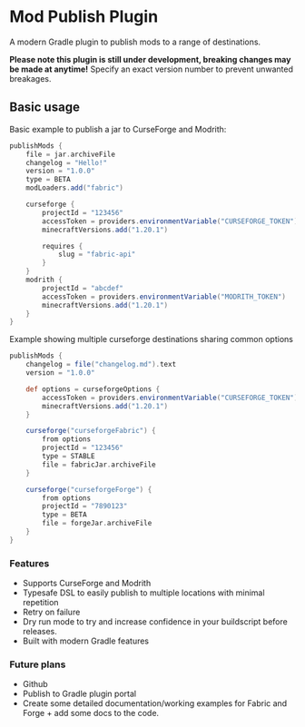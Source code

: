 # Mod Publish Plugin
A modern Gradle plugin to publish mods to a range of destinations.

**Please note this plugin is still under development, breaking changes may be made at anytime!**
Specify an exact version number to prevent unwanted breakages.

## Basic usage
Basic example to publish a jar to CurseForge and Modrith:
```gradle
publishMods {
    file = jar.archiveFile
    changelog = "Hello!"
    version = "1.0.0"
    type = BETA
    modLoaders.add("fabric")

    curseforge {
        projectId = "123456"
        accessToken = providers.environmentVariable("CURSEFORGE_TOKEN")
        minecraftVersions.add("1.20.1")

        requires {
            slug = "fabric-api"
        }
    }
    modrith {
        projectId = "abcdef"
        accessToken = providers.environmentVariable("MODRITH_TOKEN")
        minecraftVersions.add("1.20.1")
    }
}
```

Example showing multiple curseforge destinations sharing common options

```gradle
publishMods {
    changelog = file("changelog.md").text
    version = "1.0.0"

    def options = curseforgeOptions {
        accessToken = providers.environmentVariable("CURSEFORGE_TOKEN")
        minecraftVersions.add("1.20.1")
    }

    curseforge("curseforgeFabric") {
        from options
        projectId = "123456"
        type = STABLE
        file = fabricJar.archiveFile
    }

    curseforge("curseforgeForge") {
        from options
        projectId = "7890123"
        type = BETA
        file = forgeJar.archiveFile
    }
}
```

### Features
- Supports CurseForge and Modrith
- Typesafe DSL to easily publish to multiple locations with minimal repetition 
- Retry on failure
- Dry run mode to try and increase confidence in your buildscript before releases.
- Built with modern Gradle features

### Future plans
- Github
- Publish to Gradle plugin portal
- Create some detailed documentation/working examples for Fabric and Forge + add some docs to the code.